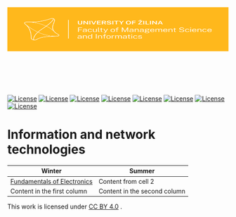 <a href="https://www.fri.uniza.sk/" target="_blank">
  <img width="100%" height="100" src="https://raw.githubusercontent.com/bksivn/Hello/main/Logo_FRI_UNIZA_horizontalne_farebne_s_pozadim_s_ochrannou_zonou_EN.svg">
</a>

<br/><br/><br/><br/>

[![License](https://img.shields.io/static/v1?label=License&message=CC%20BY%204.0&color=lightgray&style=flat-square "License: CC BY 4.0")](http://creativecommons.org/licenses/by/4.0/)
[![License](https://img.shields.io/static/v1?label=License&message=CC%20BY%204.0&color=lightgray&style=flat-square "License: CC BY 4.0")](http://creativecommons.org/licenses/by/4.0/)
[![License](https://img.shields.io/static/v1?label=License&message=CC%20BY%204.0&color=lightgray&style=flat-square "License: CC BY 4.0")](http://creativecommons.org/licenses/by/4.0/)
[![License](https://img.shields.io/static/v1?label=License&message=CC%20BY%204.0&color=lightgray&style=flat-square "License: CC BY 4.0")](http://creativecommons.org/licenses/by/4.0/)
[![License](https://img.shields.io/static/v1?label=License&message=CC%20BY%204.0&color=lightgray&style=flat-square "License: CC BY 4.0")](http://creativecommons.org/licenses/by/4.0/)
[![License](https://img.shields.io/static/v1?label=License&message=CC%20BY%204.0&color=lightgray&style=flat-square "License: CC BY 4.0")](http://creativecommons.org/licenses/by/4.0/)
[![License](https://img.shields.io/static/v1?label=License&message=CC%20BY%204.0&color=lightgray&style=flat-square "License: CC BY 4.0")](http://creativecommons.org/licenses/by/4.0/)
[![License](https://img.shields.io/static/v1?label=License&message=CC%20BY%204.0&color=lightgray&style=flat-square "License: CC BY 4.0")](http://creativecommons.org/licenses/by/4.0/)

# Information and network technologies


Winter | Summer
------------ | -------------
[Fundamentals of Electronics](#!) | Content from cell 2
Content in the first column | Content in the second column



<p>This work is licensed under
  <a href="http://creativecommons.org/licenses/by/4.0/"target="_blank">CC BY 4.0</a> .
</p>
